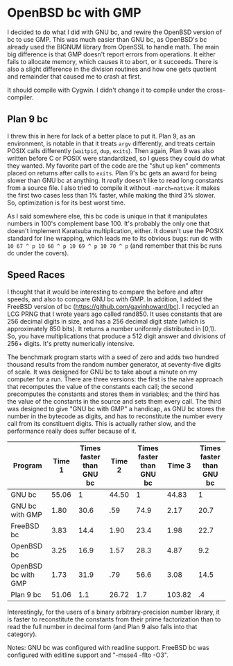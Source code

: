 OpenBSD bc with GMP
===================

I decided to do what I did with GNU bc, and rewire the OpenBSD version of bc to use GMP. This was much easier than GNU bc, as OpenBSD's bc already used the BIGNUM library from OpenSSL to handle math. The main big difference is that GMP doesn't report errors from operations. It either fails to allocate memory, which causes it to abort, or it succeeds. There is also a slight difference in the division routines and how one gets quotient and remainder that caused me to crash at first.

It should compile with Cygwin. I didn't change it to compile under the cross-compiler.


Plan 9 bc
---------

I threw this in here for lack of a better place to put it. Plan 9, as an environment, is notable in that it treats `argv` differently, and treats certain POSIX calls differently (`waitpid`, `dup`, `exits`). Then again, Plan 9 was also written before C or POSIX were standardized, so I guess they could do what they wanted. My favorite part of the code are the "shut up ken" comments placed on returns after calls to `exits`. Plan 9's bc gets an award for being slower than GNU bc at anything. It _really_ doesn't like to read long constants from a source file. I also tried to compile it without `-march=native`: it makes the first two cases less than 1% faster, while making the third 3% slower. So, optimization is for its best worst time.

As I said somewhere else, this bc code is unique in that it manipulates numbers in 100's complement base 100. It's probably the only one that doesn't implement Karatsuba multiplication, either. It doesn't use the POSIX standard for line wrapping, which leads me to its obvious bugs: run dc with `10 67 ^ p 10 68 ^ p 10 69 ^ p 10 70 ^ p` (and remember that this bc runs dc under the covers).


Speed Races
-----------

I thought that it would be interesting to compare the before and after speeds, and also to compare GNU bc with GMP. In addition, I added the FreeBSD version of bc (https://github.com/gavinhoward/bc). I recycled an LCG PRNG that I wrote years ago called rand850. It uses constants that are 256 decimal digits in size, and has a 256 decimal digit state (which is approximately 850 bits). It returns a number uniformly distributed in [0,1). So, you have multiplications that produce a 512 digit answer and divisions of 256+ digits. It's pretty numerically intensive.

The benchmark program starts with a seed of zero and adds two hundred thousand results from the random number generator, at seventy-five digits of scale. It was designed for GNU bc to take about a minute on my computer for a run. There are three versions: the first is the naive approach that recomputes the value of the constants each call; the second precomputes the constants and stores them in variables; and the third has the value of the constants in the source and sets them every call. The third was designed to give "GNU bc with GMP" a handicap, as GNU bc stores the number in the bytecode as digits, and has to reconstitute the number every call from its constituent digits. This is actually rather slow, and the performance really does suffer because of it.

| Program | Time 1 | Times faster than GNU bc | Time 2 | Times faster than GNU bc | Time 3 | Times faster than GNU bc |
| ------------------- | ----- | ---- | ----- | ---- | ------ | ---- |
| GNU bc              | 55.06 |  1   | 44.50 |  1   |  44.83 |  1   |
| GNU bc with GMP     |  1.80 | 30.6 |   .59 | 74.9 |   2.17 | 20.7 |
| FreeBSD bc          |  3.83 | 14.4 |  1.90 | 23.4 |   1.98 | 22.7 |
| OpenBSD bc          |  3.25 | 16.9 |  1.57 | 28.3 |   4.87 |  9.2 |
| OpenBSD bc with GMP |  1.73 | 31.9 |   .79 | 56.6 |   3.08 | 14.5 |
| Plan 9 bc           | 51.06 |  1.1 | 26.72 |  1.7 | 103.82 |   .4 |

Interestingly, for the users of a binary arbitrary-precision number library, it is faster to reconstitute the constants from their prime factorization than to read the full number in decimal form (and Plan 9 also falls into that category).

Notes: GNU bc was configured with readline support. FreeBSD bc was configured with editline support and "-msse4 -flto -O3".
